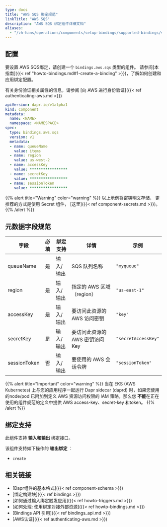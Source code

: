 ```yaml
---
type: docs
title: "AWS SQS 绑定规范"
linkTitle: "AWS SQS"
description: "AWS SQS 绑定组件详细文档"
aliases:
  - "/zh-hans/operations/components/setup-bindings/supported-bindings/sqs/"
---
```


## 配置

要设置 AWS SQS绑定，请创建一个 `bindings.aws.sqs` 类型的组件。 请参阅[本指南]({{< ref "howto-bindings.md#1-create-a-binding" >}})，了解如何创建和应用绑定配置。

有关身份验证相关属性的信息，请参阅 [向 AWS 进行身份验证]({{< ref authenticating-aws.md >}})

```yaml
apiVersion: dapr.io/v1alpha1
kind: Component
metadata:
  name: <NAME>
  namespace: <NAMESPACE>
spec:
  type: bindings.aws.sqs
  version: v1
  metadata:
  - name: queueName
    value: items
  - name: region
    value: us-west-2
  - name: accessKey
    value: *****************
  - name: secretKey
    value: *****************
  - name: sessionToken
    value: *****************

```

{{% alert title="Warning" color="warning" %}}
以上示例将密钥明文存储， 更推荐的方式是使用 Secret 组件， [这里]({{< ref component-secrets.md >}})。
{{% /alert %}}

## 元数据字段规范

| 字段           | 必填 | 绑定支持  | 详情                   | 示例                  |
| ------------ |:--:| ----- | -------------------- | ------------------- |
| queueName    | 是  | 输入/输出 | SQS 队列名称             | `"myqueue"`         |
| region       | 是  | 输入/输出 | 指定的 AWS 区域（region）   | `"us-east-1"`       |
| accessKey    | 是  | 输入/输出 | 要访问此资源的 AWS 访问密钥     | `"key"`             |
| secretKey    | 是  | 输入/输出 | 要访问此资源的 AWS 密钥访问 Key | `"secretAccessKey"` |
| sessionToken | 否  | 输入/输出 | 要使用的 AWS 会话令牌        | `"sessionToken"`    |

{{% alert title="Important" color="warning" %}}
当在 EKS (AWS Kubernetes) 上与您的应用程序一起运行 Dapr sidecar (daprd) 时，如果您使用的node/pod 已附加到定义 AWS 资源访问权限的 IAM 策略，那么您 **不能**在正在使用的组件规范的定义中提供 AWS access-key、secret-key 和token。
{{% /alert %}}

## 绑定支持

此组件支持 **输入和输出** 绑定接口。

该组件支持如下操作的 **输出绑定** ：

- `create`


## 相关链接

- [Dapr组件的基本格式]({{< ref component-schema >}})
- [绑定构建块]({{< ref bindings >}})
- [如何通过输入绑定触发应用]({{< ref howto-triggers.md >}})
- [如何处理: 使用绑定对接外部资源]({{< ref howto-bindings.md >}})
- [Bindings API 引用]({{< ref bindings_api.md >}})
- [AWS认证]({{< ref authenticating-aws.md >}})
